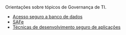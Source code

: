 Orientações sobre tópicos de Governança de TI.
- [Acesso seguro a banco de dados](/Wiki-de-Arquitetura-e-Padrões-do-DTI/Biblioteca/Governança/Acesso-seguro-a-banco-de-dados)
- [SAFe](/Wiki-de-Arquitetura-e-Padrões-do-DTI/Biblioteca/Governança/SAFe-%2D-Scaled-Agile-Framework)
- [Técnicas de desenvolvimento seguro de aplicações](/Wiki-de-Arquitetura-e-Padrões-do-DTI/Biblioteca/Segurança-da-Informação/Desenvolvimento-Seguro)